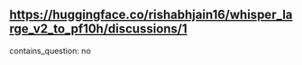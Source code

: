 ## https://huggingface.co/rishabhjain16/whisper_large_v2_to_pf10h/discussions/1

contains_question: no